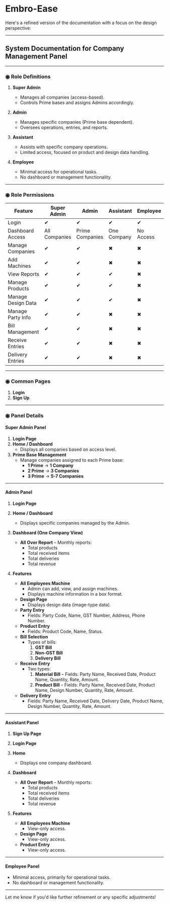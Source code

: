 # Embro-Ease


Here's a refined version of the documentation with a focus on the design perspective:

---

## **System Documentation for Company Management Panel**

---

### **◉ Role Definitions**

1. **Super Admin**
   - Manages all companies (access-based).
   - Controls Prime bases and assigns Admins accordingly.

2. **Admin**
   - Manages specific companies (Prime base dependent).
   - Oversees operations, entries, and reports.

3. **Assistant**
   - Assists with specific company operations.
   - Limited access, focused on product and design data handling.

4. **Employee**
   - Minimal access for operational tasks.
   - No dashboard or management functionality.

---

### **◉ Role Permissions**

| **Feature**        | **Super Admin** | **Admin**       | **Assistant** | **Employee** |
| ------------------ | --------------- | --------------- | ------------- | ------------ |
| Login              | ✔               | ✔               | ✔             | ✔            |
| Dashboard Access   | All Companies   | Prime Companies | One Company   | No Access    |
| Manage Companies   | ✔               | ✔               | ✖             | ✖            |
| Add Machines       | ✔               | ✔               | ✖             | ✖            |
| View Reports       | ✔               | ✔               | ✔             | ✖            |
| Manage Products    | ✔               | ✔               | ✔             | ✖            |
| Manage Design Data | ✔               | ✔               | ✔             | ✖            |
| Manage Party Info  | ✔               | ✔               | ✖             | ✖            |
| Bill Management    | ✔               | ✔               | ✖             | ✖            |
| Receive Entries    | ✔               | ✔               | ✖             | ✖            |
| Delivery Entries   | ✔               | ✔               | ✖             | ✖            |

---

### **◉ Common Pages**

1. **Login**
2. **Sign Up**

---

### **◉ Panel Details**

#### **Super Admin Panel**
1. **Login Page**
2. **Home / Dashboard**
   - Displays all companies based on access level.
3. **Prime Base Management**
   - Manage companies assigned to each Prime base:
     - **1 Prime** → **1 Company**
     - **2 Prime** → **3 Companies**
     - **3 Prime** → **5-7 Companies**

---

#### **Admin Panel**
1. **Login Page**
2. **Home / Dashboard**
   - Displays specific companies managed by the Admin.
3. **Dashboard (One Company View)**
   - **All Over Report** – Monthly reports:
     - Total products
     - Total received items
     - Total deliveries
     - Total revenue

4. **Features**
   - **All Employees Machine**
     - Admin can add, view, and assign machines.
     - Displays machine information in a box format.
   - **Design Page**
     - Displays design data (image-type data).
   - **Party Entry**
     - Fields: Party Code, Name, GST Number, Address, Phone Number.
   - **Product Entry**
     - Fields: Product Code, Name, Status.
   - **Bill Selection**
     - Types of bills:
       1. **GST Bill**
       2. **Non-GST Bill**
       3. **Delivery Bill**
   - **Receive Entry**
     - Two types:
       1. **Material Bill** – Fields: Party Name, Received Date, Product Name, Quantity, Rate, Amount.
       2. **Product Bill** – Fields: Party Name, Received Date, Product Name, Design Number, Quantity, Rate, Amount.
   - **Delivery Entry**
     - Fields: Party Name, Received Date, Delivery Date, Product Name, Design Number, Quantity, Rate, Amount.

---

#### **Assistant Panel**
1. **Sign Up Page**
2. **Login Page**
3. **Home**
   - Displays one company dashboard.
4. **Dashboard**
   - **All Over Report** – Monthly reports:
     - Total products
     - Total received items
     - Total deliveries
     - Total revenue

5. **Features**
   - **All Employees Machine**
     - View-only access.
   - **Design Page**
     - View-only access.
   - **Product Entry**
     - View-only access.

---

#### **Employee Panel**
- Minimal access, primarily for operational tasks.
- No dashboard or management functionality.

---

Let me know if you'd like further refinement or any specific adjustments!
